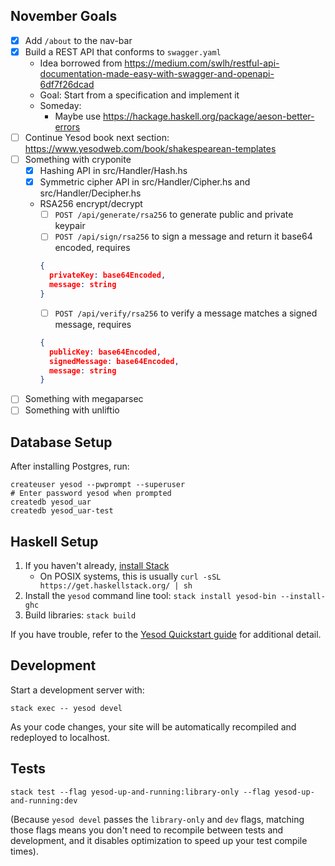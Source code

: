 ## November Goals

- [x] Add `/about` to the nav-bar
- [x] Build a REST API that conforms to `swagger.yaml`
  - Idea borrowed from https://medium.com/swlh/restful-api-documentation-made-easy-with-swagger-and-openapi-6df7f26dcad
  - Goal: Start from a specification and implement it
  - Someday:
    - Maybe use https://hackage.haskell.org/package/aeson-better-errors
- [ ] Continue Yesod book next section: https://www.yesodweb.com/book/shakespearean-templates
- [ ] Something with cryponite
  - [x] Hashing API in src/Handler/Hash.hs
  - [x] Symmetric cipher API in src/Handler/Cipher.hs and src/Handler/Decipher.hs
  - RSA256 encrypt/decrypt
    - [ ] `POST /api/generate/rsa256` to generate public and private keypair
    - [ ] `POST /api/sign/rsa256` to sign a message and return it base64 encoded, requires
    ```json
    {
      privateKey: base64Encoded,
      message: string
    }
    ```
    - [ ] `POST /api/verify/rsa256` to verify a message matches a signed message, requires
    ```json
    {
      publicKey: base64Encoded,
      signedMessage: base64Encoded,
      message: string
    }
    ```
- [ ] Something with megaparsec
- [ ] Something with unliftio

## Database Setup

After installing Postgres, run:

```
createuser yesod --pwprompt --superuser
# Enter password yesod when prompted
createdb yesod_uar
createdb yesod_uar-test
```

## Haskell Setup

1. If you haven't already, [install Stack](https://haskell-lang.org/get-started)
	* On POSIX systems, this is usually `curl -sSL https://get.haskellstack.org/ | sh`
2. Install the `yesod` command line tool: `stack install yesod-bin --install-ghc`
3. Build libraries: `stack build`

If you have trouble, refer to the [Yesod Quickstart guide](https://www.yesodweb.com/page/quickstart) for additional detail.

## Development

Start a development server with:

```
stack exec -- yesod devel
```

As your code changes, your site will be automatically recompiled and redeployed to localhost.

## Tests

```
stack test --flag yesod-up-and-running:library-only --flag yesod-up-and-running:dev
```

(Because `yesod devel` passes the `library-only` and `dev` flags, matching those flags means you don't need to recompile between tests and development, and it disables optimization to speed up your test compile times).
